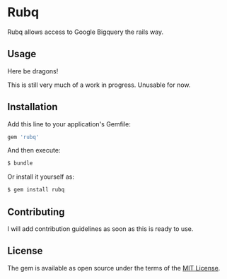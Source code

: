 # Rubq
Rubq allows access to Google Bigquery the rails way.

## Usage
Here be dragons!

This is still very much of a work in progress. Unusable for now.

## Installation
Add this line to your application's Gemfile:

```ruby
gem 'rubq'
```

And then execute:
```bash
$ bundle
```

Or install it yourself as:
```bash
$ gem install rubq
```

## Contributing
I will add contribution guidelines as soon as this is ready to use.

## License
The gem is available as open source under the terms of the [MIT License](https://opensource.org/licenses/MIT).

